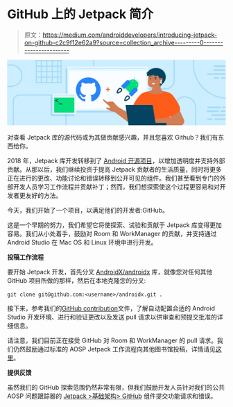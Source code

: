 # GitHub 上的 Jetpack 简介

> 原文：<https://medium.com/androiddevelopers/introducing-jetpack-on-github-c2c9f12e62a9?source=collection_archive---------0----------------------->

![](img/b25d1578fcb6f5a2234746203fab30ba.png)

对查看 Jetpack 库的源代码或为其做贡献感兴趣，并且您喜欢 Github？我们有东西给你。

2018 年，Jetpack 库开发转移到了 [Android 开源项目](https://android.googlesource.com/platform/frameworks/support/)，以增加透明度并支持外部贡献。从那以后，我们继续投资于提高 Jetpack 贡献者的生活质量，同时将更多正在进行的更改、功能讨论和错误转移到公开可见的组件。我们甚至看到专门的外部开发人员学习工作流程并贡献补丁；然而，我们想探索使这个过程更容易和对开发者更友好的方法。

今天，我们开始了一个项目，以满足他们的开发者:GitHub。

这是一个早期的努力，我们希望它将使探索、试验和贡献于 Jetpack 库变得更加容易。我们从小处着手，鼓励对 Room 和 WorkManager 的贡献，并支持通过 Android Studio 在 Mac OS 和 Linux 环境中进行开发。

**投稿工作流程**

要开始 Jetpack 开发，首先分叉 [AndroidX/androidx](https://github.com/androidx/androidx) 库，就像您对任何其他 GitHub 项目所做的那样，然后在本地克隆您的分叉:

```
git clone git@github.com:<username>/androidx.git .
```

接下来，参考我们的[GitHub contribution](https://github.com/androidx/androidx/blob/androidx-master-dev/CONTRIBUTING.md)文件，了解自动配置合适的 Android Studio 开发环境、进行和验证更改以及发送 pull 请求以供审查和预提交批准的详细信息。

请注意，我们目前正在接受 GitHub 对 Room 和 WorkManager 的 pull 请求。我们仍然鼓励通过标准的 AOSP Jetpack 工作流程向其他图书馆投稿，详情请见[这里](https://cs.android.com/androidx/platform/frameworks/support)。

**提供反馈**

虽然我们的 GitHub 探索范围仍然非常有限，但我们鼓励开发人员针对我们的公共 AOSP 问题跟踪器的 [Jetpack >基础架构> GitHub](https://issuetracker.google.com/issues/new?component=923725) 组件提交功能请求和错误。